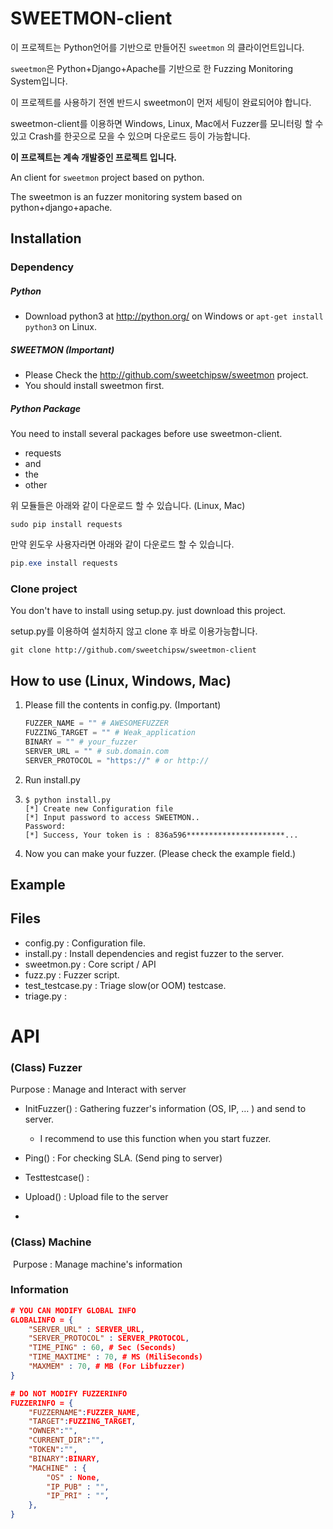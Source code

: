 # SWEETMON-client

이 프로젝트는 Python언어를 기반으로 만들어진 ```sweetmon``` 의 클라이언트입니다.

```sweetmon```은 Python+Django+Apache를 기반으로 한 Fuzzing Monitoring System입니다. 

이 프로젝트를 사용하기 전엔 반드시 sweetmon이 먼저 세팅이 완료되어야 합니다.

sweetmon-client를 이용하면 Windows, Linux, Mac에서 Fuzzer를 모니터링 할 수 있고 Crash를 한곳으로 모을 수 있으며 다운로드 등이 가능합니다.

**이 프로젝트는 계속 개발중인 프로젝트 입니다.**

An client for ```sweetmon``` project based on python.

The sweetmon is an fuzzer monitoring system based on python+django+apache.

## Installation

### Dependency

##### Python

- Download python3 at http://python.org/ on Windows or ```apt-get install python3``` on Linux.

##### SWEETMON (Important)

- Please Check the http://github.com/sweetchipsw/sweetmon project.
- You should install sweetmon first.

##### Python Package

You need to install several packages before use sweetmon-client.

- requests
- and
- the
- other


위 모듈들은 아래와 같이 다운로드 할 수 있습니다. (Linux, Mac)

```shell
sudo pip install requests
```

만약 윈도우 사용자라면 아래와 같이 다운로드 할 수 있습니다.

``` powershell
pip.exe install requests
```


### Clone project

You don't have to install using setup.py. just download this project.

setup.py를 이용하여 설치하지 않고 clone 후 바로 이용가능합니다.

```shell
git clone http://github.com/sweetchipsw/sweetmon-client
```

## How to use (Linux, Windows, Mac)

1. Please fill the contents in config.py. (Important)

   ```python
   FUZZER_NAME = "" # AWESOMEFUZZER
   FUZZING_TARGET = "" # Weak_application
   BINARY = "" # your_fuzzer
   SERVER_URL = "" # sub.domain.com
   SERVER_PROTOCOL = "https://" # or http://
   ```

2. Run install.py

3. ```shell
   $ python install.py
   [*] Create new Configuration file
   [*] Input password to access SWEETMON..
   Password:
   [*] Success, Your token is : 836a596**********************...
   ```

4. Now you can make your fuzzer. (Please check the example field.)

## Example





## Files

* config.py : Configuration file.
* install.py : Install dependencies and regist fuzzer to the server.
* sweetmon.py : Core script / API
* fuzz.py : Fuzzer script.
* test_testcase.py : Triage slow(or OOM) testcase. 
* triage.py : 

# API

### (Class) Fuzzer

Purpose : Manage and Interact with server

* InitFuzzer() : Gathering fuzzer's information (OS, IP, … ) and send to server.
  * I recommend to use this function when you start fuzzer.
* Ping() : For checking SLA. (Send ping to server)
* Testtestcase() : 
* Upload() : Upload file to the server


* ​


### (Class) Machine

​	Purpose : Manage machine's information

### Information

```json
# YOU CAN MODIFY GLOBAL INFO
GLOBALINFO = {
	"SERVER_URL" : SERVER_URL,
	"SERVER_PROTOCOL" : SERVER_PROTOCOL,
	"TIME_PING" : 60, # Sec (Seconds)
	"TIME_MAXTIME" : 70, # MS (MiliSeconds)
	"MAXMEM" : 70, # MB (For Libfuzzer)
}

# DO NOT MODIFY FUZZERINFO
FUZZERINFO = {
	"FUZZERNAME":FUZZER_NAME,
	"TARGET":FUZZING_TARGET,
	"OWNER":"",
	"CURRENT_DIR":"",
	"TOKEN":"",
	"BINARY":BINARY,
	"MACHINE" : {
		"OS" : None,
		"IP_PUB" : "",
		"IP_PRI" : "",
	},
}
```

 